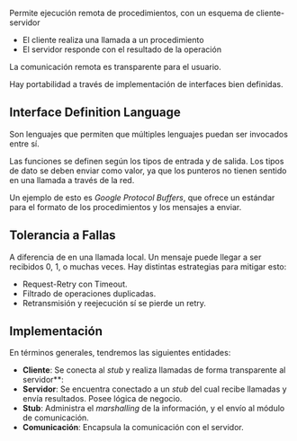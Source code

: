 Permite ejecución remota de procedimientos, con un esquema de cliente-servidor

- El cliente realiza una llamada a un procedimiento
- El servidor responde con el resultado de la operación

La comunicación remota es transparente para el usuario.

Hay portabilidad a través de implementación de interfaces bien definidas.

## Interface Definition Language

Son lenguajes que permiten que múltiples lenguajes puedan ser invocados entre sí.

Las funciones se definen según los tipos de entrada y de salida. Los tipos de dato se deben enviar como valor, ya que los punteros no tienen sentido en una llamada a través de la red.

Un ejemplo de esto es *Google Protocol Buffers*, que ofrece un estándar para el formato de los procedimientos y los mensajes a enviar.

## Tolerancia a Fallas

A diferencia de en una llamada local. Un mensaje puede llegar a ser recibidos 0, 1, o muchas veces. Hay distintas estrategias para mitigar esto:

- Request-Retry con Timeout.
- Filtrado de operaciones duplicadas.
- Retransmisión y reejecución sí se pierde un retry.

## Implementación

En términos generales, tendremos las siguientes entidades:

- **Cliente**: Se conecta al *stub* y realiza llamadas de forma transparente al servidor**:
- **Servidor**: Se encuentra conectado a un *stub* del cual recibe llamadas y envía resultados. Posee lógica de negocio.
- **Stub**: Administra el *marshalling* de la información, y el envío al módulo de comunicación.
- **Comunicación**: Encapsula la comunicación con el servidor.
